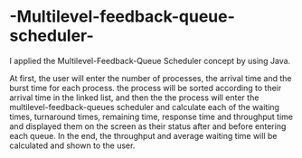 # -Multilevel-feedback-queue-scheduler-
I applied the Multilevel-Feedback-Queue Scheduler concept by using Java.

At first, the user will enter the number of processes, the arrival
time and the burst time for each process. the process will be sorted
according to their arrival time in the linked list, and then the
the process will enter the multilevel-feedback-queues scheduler and
calculate each of the waiting times, turnaround times, remaining
time, response time and throughput time and displayed them on the
screen as their status after and before entering each queue. In the
end, the throughput and average waiting time will be calculated
and shown to the user.
